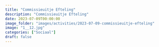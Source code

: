 ```yaml
---
title: "Commissieuitje Efteling"
description: "Commissieuitje Efteling"
date: 2023-07-09T00:00:00
image_folder: "images/activities/2023-07-09-commissieuitje-efteling"
image: "1__12.jpg"
categories: ["Sociaal"]
draft: false
---
```


